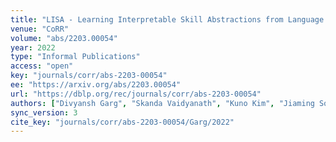 ```yaml
---
title: "LISA - Learning Interpretable Skill Abstractions from Language."
venue: "CoRR"
volume: "abs/2203.00054"
year: 2022
type: "Informal Publications"
access: "open"
key: "journals/corr/abs-2203-00054"
ee: "https://arxiv.org/abs/2203.00054"
url: "https://dblp.org/rec/journals/corr/abs-2203-00054"
authors: ["Divyansh Garg", "Skanda Vaidyanath", "Kuno Kim", "Jiaming Song", "Stefano Ermon"]
sync_version: 3
cite_key: "journals/corr/abs-2203-00054/Garg/2022"
---
```

